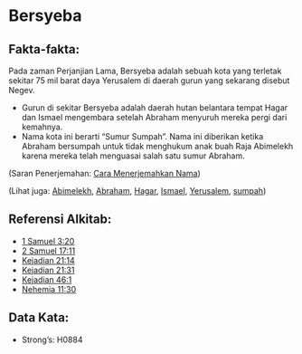 # Bersyeba

## Fakta-fakta:

Pada zaman Perjanjian Lama, Bersyeba adalah sebuah kota yang terletak sekitar 75 mil barat daya Yerusalem di daerah gurun yang sekarang disebut Negev.

* Gurun di sekitar Bersyeba adalah daerah hutan belantara tempat Hagar dan Ismael mengembara setelah Abraham menyuruh mereka pergi dari kemahnya.
* Nama kota ini berarti “Sumur Sumpah”. Nama ini diberikan ketika Abraham bersumpah untuk tidak menghukum anak buah Raja Abimelekh karena mereka telah menguasai salah satu sumur Abraham.

(Saran Penerjemahan: [Cara Menerjemahkan Nama](rc://en/ta/man/translate/translate-names))

(Lihat juga: [Abimelekh](../names/abimelech.md), [Abraham](../names/abraham.md), [Hagar](../names/hagar.md), [Ismael](../names/ishmael.md), [Yerusalem](../names/jerusalem.md), [sumpah](../other/oath.md))

## Referensi Alkitab:

* [1 Samuel 3:20](rc://en/tn/help/1sa/03/20)
* [2 Samuel 17:11](rc://en/tn/help/2sa/17/11)
* [Kejadian 21:14](rc://en/tn/help/gen/21/14)
* [Kejadian 21:31](rc://en/tn/help/gen/21/31)
* [Kejadian 46:1](rc://en/tn/help/gen/46/01)
* [Nehemia 11:30](rc://en/tn/help/neh/11/30)

## Data Kata:

* Strong’s: H0884
